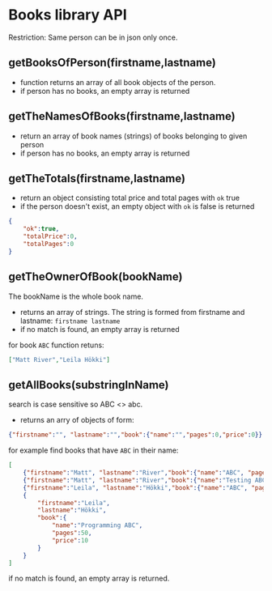 # Books library API

Restriction: Same person can be in json only once.

## **getBooksOfPerson(firstname,lastname)**
-   function returns an array of all book objects of the person.
-   if person has no books, an empty array is returned

## **getTheNamesOfBooks(firstname,lastname)**
-   return an array of book names (strings) of books belonging to given person
-   if person has no books, an empty array is returned

## **getTheTotals(firstname,lastname)**
- return an object consisting total price and total pages with `ok` true
- if the person doesn't exist, an empty object with `ok` is false is returned

```json
{
    "ok":true,
    "totalPrice":0,
    "totalPages":0
}
```

## **getTheOwnerOfBook(bookName)**
The bookName is the whole book name. 
-   returns an array of strings. The string is formed from firstname and lastname: `firstname lastname`
-   if no match is found, an empty array is returned

for book `ABC` function retuns:
```json
["Matt River","Leila Hökki"]
```

## **getAllBooks(substringInName)**
search is case sensitive so ABC <> abc.
-   returns an arry of objects of form:
```json
{"firstname":"", "lastname":"","book":{"name":"","pages":0,"price":0}}
```
for example find books that have `ABC` in their name:
```json
[
    {"firstname":"Matt", "lastname":"River","book":{"name":"ABC", "pages":300, "price":30}},
    {"firstname":"Matt", "lastname":"River","book":{"name":"Testing ABC", "pages":100, "price":45}},
    {"firstname":"Leila", "lastname":"Hökki","book":{"name":"ABC", "pages":200, "price":30}},
    {
        "firstname":"Leila", 
        "lastname":"Hökki",
        "book":{
            "name":"Programming ABC", 
            "pages":50, 
            "price":10
        }
    }
]
```
if no match is found, an empty array is returned.


